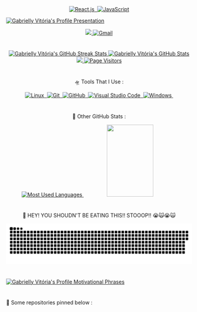 <!--       
    Stacks:   
-->
<div align="center">
  <a href="https://github.com/gabrielly-vitoria">     
    <img src="https://img.shields.io/badge/-React.js-0D1117?style=for-the-badge&logo=react&labelColor=0D1117" alt="React.js">&nbsp;
    <img src="https://img.shields.io/badge/-JavaScript-0D1117?style=for-the-badge&logo=javascript&labelColor=0D1117" alt="JavaScript">
  </a> 
</div>


 

<!-- Improvised Margin -->
<p></p>
<p></p>
<p></p>
<p></p>
<p></p>
<p></p>
<p></p>
<p></p>
<p></p>
<p></p>
<p></p>
<p></p>

<!--
  Typing Presentation & Contact Area:
-->
<a href="https://github.com/gabrielly-vitoria">
  <img src="https://readme-typing-svg.herokuapp.com/?color=00b5f7&size=35&center=true&vCenter=true&width=1000&lines=🪐+Hey,+i'm+Gabrielly+Vitória;⚛️+I'm+a+React+developer;🎨+I'm+a+Frontend+Developer+•+ᴗ+-;🚀+I'm+17+years+old+•ᴗ•;"  alt="Gabrielly Vitória's Profile Presentation "/>
</a>

<!-- Improvised Margin -->
<p></p>
<p></p>
<p></p>
<p></p>
<p></p>
<p></p>
<p></p>
<p></p>
<p></p>
<p></p>
<p></p>
<p></p>

<div align="center">
    <a href="https://www.linkedin.com/in/gabrielly-vit%C3%B3ria-6141882b3/" target="_blank">
      <img src="https://img.shields.io/badge/LinkedIn-0077B5?style=for-the-badge&logo=linkedin&logoColor=white" alt"LinkedIn" />
    </a>
    <a href="mailto:gabriellyv1244@gmail.com" target="_blank"> 
      <img src="https://img.shields.io/badge/-Gmail-FF0000?style=for-the-badge&logo=gmail&logoColor=ffffff" alt="Gmail" />
    </a>
</div> 





#
<!--
  Streak & Status
-->
<div align="center">  
  <a href="https://github.com/gabrielly-vitoria">
    <img width="50%" height="195px" src="https://github-readme-streak-stats-salesp07.vercel.app/?user=gabrielly-vitoria&count_private=true&theme=tokyonight&hide_border=true" alt="Gabrielly Vitória's GitHub Streak Stats" /> 
    <img width="49%" height="195px" src="https://github-readme-stats.vercel.app/api?username=gabrielly-vitoria&show_icons=true&count_private=true&hide_border=true&theme=tokyonight" alt="Gabrielly Vitória's GitHub Stats" />
  </a>
</div>






<!--
  Contributions Graph & Visitors Count
-->
<div align="center">
  <a href="https://github.com/gabrielly-vitoria">
    <img src="https://github-readme-activity-graph.vercel.app/graph?username=gabrielly-vitoria&bg_color=000000&color=15e5a6&line=07e9a5&point=0a855c&area=true&hide_border=true)](https://github.com/ashutosh00710/github-readme-activity-graph">
    <img width="10%" src="https://visitor-badge.laobi.icu/badge?page_id=gabrielly-vitoria.gabrielly-vitoria" alt="Page Visitors" />
  </a>
</div>






#
<!--
  Tools Area:
-->
<p align="center">
    🛸 Tools That I Use :
</p>
<div align="center">
    <a href="https://github.com/gabrielly-vitoria">
      <img src="https://img.shields.io/badge/-Linux-0D1117?style=for-the-badge&logo=linux&labelColor=0D1117" alt="Linux">&nbsp;
      <img src="https://img.shields.io/badge/-Git-0D1117?style=for-the-badge&logo=git&labelColor=0D1117" alt="Git">&nbsp;
      <img src="https://img.shields.io/badge/-GitHub-0D1117?style=for-the-badge&logo=github&labelColor=0D1117" alt="GitHub">&nbsp;
      <img src="https://img.shields.io/badge/-Visual%20Studio%20Code-0D1117?style=for-the-badge&logo=visualstudiocode&labelColor=0D1117" alt="Visual Studio Code">&nbsp;
      <img src="https://img.shields.io/badge/-Windows-0D1117?style=for-the-badge&logo=windows&labelColor=0D1117" alt="Windows">&nbsp;
    </a>
</div>






#
<!--
  Level, Achievements & Most Used Languages:
-->
<p align="center">
    🌙 Other GitHub Stats :
</p>
<div align="center">
  <a href="https://github.com/gabrielly-vitoria">
    <img width="49%" height="195px" src="https://github-readme-stats.vercel.app/api/top-langs/?username=gabrielly-vitoria&layout=compact&hide_border=true&margin-h=109px&theme=tokyonight" alt="Most Used Languages"/>
    <img width="50%" height="195px" src="https://github-profile-trophy.vercel.app/?username=gabrielly-vitoria&theme=dracula&row=2&no-bg=false&column=5&margin-w=0&margin-h=0" />
  </a>
</div>






#
<!--
  Snake on Commits:
-->
<p align="center">
  🐍 HEY! YOU SHOUDN'T BE EATING THIS!! STOOOP!! 😭🙀😭🙀
</p>

<div align="center">
  <a href="https://github.com/andreas-yuji-fujiki">
    <picture align="center">
      <source media="(prefers-color-scheme: dark)" srcset="https://raw.githubusercontent.com/andreas-yuji-fujiki/andreas-yuji-fujiki/output/github-contribution-grid-snake-dark.svg">
      <source media="(prefers-color-scheme: light)" srcset="https://raw.githubusercontent.com/andreas-yuji-fujiki/andreas-yuji-fujiki/output/github-contribution-grid-snake-dark.svg">
      <img align="center" alt="github contribution grid snake animation" src="https://raw.githubusercontent.com/andreas-yuji-fujiki/andreas-yuji-fujiki/output/github-contribution-grid-snake.svg">
    </picture>
  </a>
</div>






#
<!--
  Motivational Phrases &  Indication to pinned projects
-->
<a href="https://github.com/gabrielly-vitoria">
  <img src="https://readme-typing-svg.herokuapp.com/?color=00b5f7&size=35&center=true&vCenter=true&width=1000&lines=%F0%9F%A7%91+No+matter+how+hard,+persist,+%26+code!;%F0%9F%9A%80+No+matter+the+challenge,+progress,+%26+code!;%F0%9F%94%A7+No+matter+the+obstacle,+advance,+%26+code!;%F0%9F%93%9A+No+matter+the+mistake,+learn,+%26+code!;%E2%8F%B3+No+matter+the+time,+achieve,+%26+code!;%F0%9F%A4%94+No+matter+the+doubt,+trust,+%26+code!;%F0%9F%95%92+No+matter+the+pace,+continue,+%26+code!;%F0%9F%9B%A4+No+matter+the+path,+follow,+%26+code!;%F0%9F%94%84+No+matter+the+failure,+restart,+%26+code!;%F0%9F%97%82+No+matter+the+chaos,+organize,+%26+code!" alt="Gabrielly Vitória's Profile Motivational Phrases">
</a>

#
<!-- Fixed Repos Presentation
-->
<p align="left">
  📌 Some repositories pinned below :
</p>
